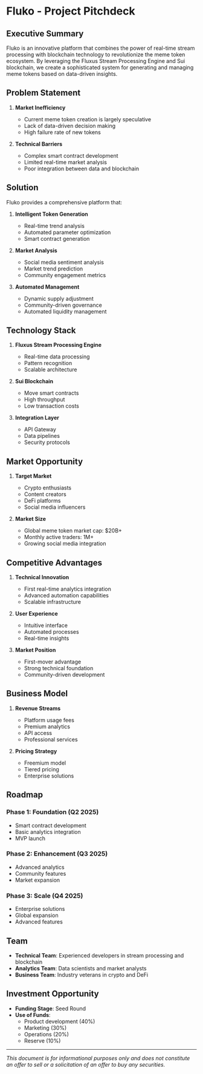 # Fluko - Project Pitchdeck

## Executive Summary

Fluko is an innovative platform that combines the power of real-time stream processing with blockchain technology to revolutionize the meme token ecosystem. By leveraging the Fluxus Stream Processing Engine and Sui blockchain, we create a sophisticated system for generating and managing meme tokens based on data-driven insights.

## Problem Statement

1. **Market Inefficiency**
   - Current meme token creation is largely speculative
   - Lack of data-driven decision making
   - High failure rate of new tokens

2. **Technical Barriers**
   - Complex smart contract development
   - Limited real-time market analysis
   - Poor integration between data and blockchain

## Solution

Fluko provides a comprehensive platform that:

1. **Intelligent Token Generation**
   - Real-time trend analysis
   - Automated parameter optimization
   - Smart contract generation

2. **Market Analysis**
   - Social media sentiment analysis
   - Market trend prediction
   - Community engagement metrics

3. **Automated Management**
   - Dynamic supply adjustment
   - Community-driven governance
   - Automated liquidity management

## Technology Stack

1. **Fluxus Stream Processing Engine**
   - Real-time data processing
   - Pattern recognition
   - Scalable architecture

2. **Sui Blockchain**
   - Move smart contracts
   - High throughput
   - Low transaction costs

3. **Integration Layer**
   - API Gateway
   - Data pipelines
   - Security protocols

## Market Opportunity

1. **Target Market**
   - Crypto enthusiasts
   - Content creators
   - DeFi platforms
   - Social media influencers

2. **Market Size**
   - Global meme token market cap: $20B+
   - Monthly active traders: 1M+
   - Growing social media integration

## Competitive Advantages

1. **Technical Innovation**
   - First real-time analytics integration
   - Advanced automation capabilities
   - Scalable infrastructure

2. **User Experience**
   - Intuitive interface
   - Automated processes
   - Real-time insights

3. **Market Position**
   - First-mover advantage
   - Strong technical foundation
   - Community-driven development

## Business Model

1. **Revenue Streams**
   - Platform usage fees
   - Premium analytics
   - API access
   - Professional services

2. **Pricing Strategy**
   - Freemium model
   - Tiered pricing
   - Enterprise solutions

## Roadmap

### Phase 1: Foundation (Q2 2025)
- Smart contract development
- Basic analytics integration
- MVP launch

### Phase 2: Enhancement (Q3 2025)
- Advanced analytics
- Community features
- Market expansion

### Phase 3: Scale (Q4 2025)
- Enterprise solutions
- Global expansion
- Advanced features

## Team

- **Technical Team**: Experienced developers in stream processing and blockchain
- **Analytics Team**: Data scientists and market analysts
- **Business Team**: Industry veterans in crypto and DeFi

## Investment Opportunity

- **Funding Stage**: Seed Round
- **Use of Funds**:
  - Product development (40%)
  - Marketing (30%)
  - Operations (20%)
  - Reserve (10%)

---

*This document is for informational purposes only and does not constitute an offer to sell or a solicitation of an offer to buy any securities.*
